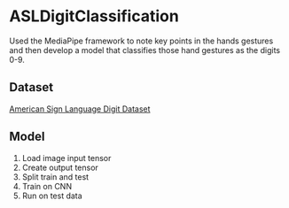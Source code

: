 # ASLDigitClassification

Used the MediaPipe framework to note key points in the hands gestures and then develop a model that classifies those hand gestures as the digits 0-9.

## Dataset

[American Sign Language Digit Dataset](https://www.kaggle.com/datasets/rayeed045/american-sign-language-digit-dataset)

## Model

1. Load image input tensor
2. Create output tensor
3. Split train and test
4. Train on CNN
5. Run on test data
